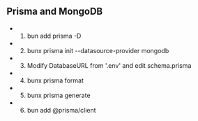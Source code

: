 ## Prisma and MongoDB

- 1. bun add prisma -D
- 2. bunx prisma init --datasource-provider mongodb
- 3. Modify DatabaseURL from '.env' and edit schema.prisma
- 4. bunx prisma format
- 5. bunx prisma generate
- 6. bun add @prisma/client
